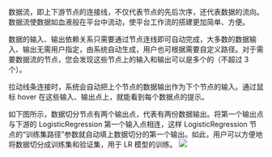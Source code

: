 数据流，即上下游节点的连接线，不仅代表节点的先后次序，还代表数据的流向。数据流使数据如血液般在平台中流动，使平台工作流的搭建更加简单、方便。

数据的输入、输出依赖关系只需要通过节点连线即可自动完成，大多数的数据输入、输出无需用户指定，由系统自动生成，用户也可根据需要自定义路径。对于需要数据流的节点，您会发现这些节点上的输入和输出可以是多个的（不超过 3 个）。 

拉动线条连接时，系统会自动把上个节点的数据输出作为下个节点的输入。通过鼠标 hover 在这些输入、输出点上，就能看到每个数据点的提示。

如下图所示，数据切分节点有两个输出点，代表有两份数据输出。将第一个输出点与下游的 LogisticRegression 第一个输入点相连，这样 LogisticRegression 节点的“训练集路径”参数就自动填上数据切分的第一个输出。如此，用户可以方便地将数据切分成训练集和验证集，用于 LR 模型的训练。
![](https://main.qcloudimg.com/raw/123c86b4f8a1ade222b49e7621513b1c.png)
